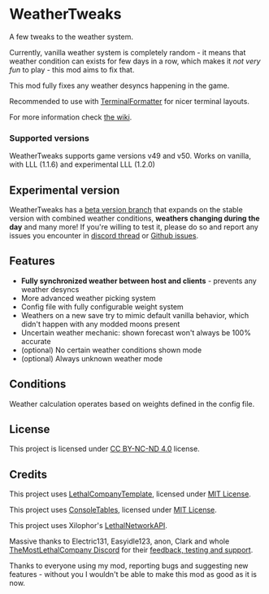 # WeatherTweaks

A few tweaks to the weather system.

Currently, vanilla weather system is completely random - it means that weather condition can exists for few days in a row, which makes it _not very fun_ to play - this mod aims to fix that.

This mod fully fixes any weather desyncs happening in the game.

Recommended to use with [TerminalFormatter](https://thunderstore.io/c/lethal-company/p/mrov/TerminalFormatter/) for nicer terminal layouts.

For more information check [the wiki](https://github.com/AndreyMrovol/LethalWeatherTweaks/wiki).

### Supported versions

WeatherTweaks supports game versions v49 and v50.
Works on vanilla, with LLL (1.1.6) and experimental LLL (1.2.0)

## Experimental version

WeatherTweaks has a [beta version branch](https://thunderstore.io/c/lethal-company/p/mrov/BetaWeatherTweaksBeta/) that expands on the stable version with combined weather conditions, **weathers changing during the day** and many more!
If you're willing to test it, please do so and report any issues you encounter in [discord thread](https://discord.com/channels/1168655651455639582/1203871322841808906) or [Github issues](https://github.com/AndreyMrovol/LethalWeatherTweaks/issues/new).

## Features

- **Fully synchronized weather between host and clients** - prevents any weather desyncs
- More advanced weather picking system
- Config file with fully configurable weight system
- Weathers on a new save try to mimic default vanilla behavior, which didn't happen with any modded moons present
- Uncertain weather mechanic: shown forecast won't always be 100% accurate
- (optional) No certain weather conditions shown mode
- (optional) Always unknown weather mode

## Conditions

Weather calculation operates based on weights defined in the config file.

## License

This project is licensed under [CC BY-NC-ND 4.0](https://github.com/AndreyMrovol/LethalWeatherTweaks/blob/main/LICENSE.md) license.

## Credits

This project uses [LethalCompanyTemplate](https://github.com/LethalCompany/LethalCompanyTemplate), licensed under [MIT License](https://github.com/LethalCompany/LethalCompanyTemplate/blob/main/LICENSE).

This project uses [ConsoleTables](https://github.com/khalidabuhakmeh/ConsoleTables), licensed under [MIT License](https://github.com/khalidabuhakmeh/ConsoleTables/blob/main/LICENSE).

This project uses Xilophor's [LethalNetworkAPI](https://github.com/Xilophor/LethalNetworkAPI).

Massive thanks to Electric131, Easyidle123, anon, Clark and whole [TheMostLethalCompany Discord](https://discord.gg/themostlethalcompany) for their [feedback, testing and support](https://discord.com/channels/1180619962751144050/1201565358318956665).

Thanks to everyone using my mod, reporting bugs and suggesting new features - without you I wouldn't be able to make this mod as good as it is now.
